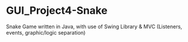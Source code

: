 # GUI_Project4-Snake

Snake Game written in Java, with use of Swing Library & MVC (Listeners, events, graphic/logic separation)
